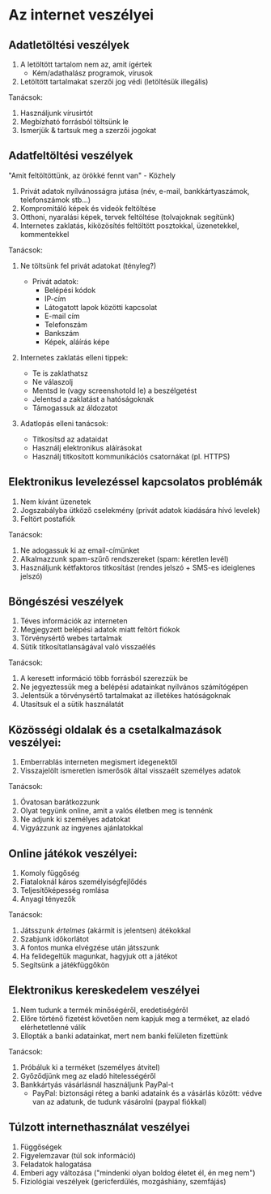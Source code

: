 # Az internet veszélyei

## Adatletöltési veszélyek

1. A letöltött tartalom nem az, amit ígértek
   - Kém/adathalász programok, vírusok
2. Letöltött tartalmakat szerzői jog védi (letöltésük illegális)

Tanácsok:

1. Használjunk vírusirtót
1. Megbízható forrásból töltsünk le
1. Ismerjük & tartsuk meg a szerzői jogokat

## Adatfeltöltési veszélyek

"Amit feltöltöttünk, az örökké fennt van" - Közhely

1. Privát adatok nyílvánosságra jutása (név, e-mail, bankkártyaszámok, telefonszámok stb...)
1. Kompromitáló képek és videók feltöltése
1. Otthoni, nyaralási képek, tervek feltöltése (tolvajoknak segítünk)
1. Internetes zaklatás, kiközösítés feltöltött posztokkal, üzenetekkel, kommentekkel

Tanácsok:

1. Ne töltsünk fel privát adatokat (tényleg?)
   - Privát adatok:
     - Belépési kódok
     - IP-cím
     - Látogatott lapok közötti kapcsolat
     - E-mail cím
     - Telefonszám
     - Bankszám
     - Képek, aláírás képe
1. Internetes zaklatás elleni tippek:

   - Te is zaklathatsz
   - Ne válaszolj
   - Mentsd le (vagy screenshotold le) a beszélgetést
   - Jelentsd a zaklatást a hatóságoknak
   - Támogassuk az áldozatot

1. Adatlopás elleni tanácsok:
   - Titkosítsd az adataidat
   - Használj elektronikus aláírásokat
   - Használj titkosított kommunikációs csatornákat (pl. HTTPS)

## Elektronikus levelezéssel kapcsolatos problémák

1. Nem kívánt üzenetek
1. Jogszabályba ütköző cselekmény (privát adatok kiadására hívó levelek)
1. Feltört postafiók

Tanácsok:

1. Ne adogassuk ki az email-címünket
1. Alkalmazzunk spam-szűrő rendszereket (spam: kéretlen levél)
1. Használjunk kétfaktoros titkosítást (rendes jelszó + SMS-es ideiglenes jelszó)

## Böngészési veszélyek

1. Téves információk az interneten
1. Megjegyzett belépési adatok miatt feltört fiókok
1. Törvénysértő webes tartalmak
1. Sütik titkosítatlanságával való visszaélés

Tanácsok:

1. A keresett információ több forrásból szerezzük be
1. Ne jegyeztessük meg a belépési adatainkat nyilvános számítógépen
1. Jelentsük a törvénysértő tartalmakat az illetékes hatóságoknak
1. Utasítsuk el a sütik használatát

## Közösségi oldalak és a csetalkalmazások veszélyei:

1. Emberrablás interneten megismert idegenektől
1. Visszajelölt ismeretlen ismerősök által visszaélt személyes adatok

Tanácsok:

1. Óvatosan barátkozzunk
1. Olyat tegyünk online, amit a valós életben meg is tennénk
1. Ne adjunk ki személyes adatokat
1. Vigyázzunk az ingyenes ajánlatokkal

## Online játékok veszélyei:

1. Komoly függőség
1. Fiataloknál káros személyiségfejlődés
1. Teljesítőképesség romlása
1. Anyagi tényezők

Tanácsok:

1. Játsszunk _értelmes_ (akármit is jelentsen) átékokkal
1. Szabjunk időkorlátot
1. A fontos munka elvégzése után játsszunk
1. Ha felidegeltük magunkat, hagyjuk ott a játékot
1. Segítsünk a játékfüggőkön

## Elektronikus kereskedelem veszélyei

1. Nem tudunk a termék minőségéről, eredetiségéről
1. Előre történő fizetést követően nem kapjuk meg a terméket, az eladó elérhetetlenné válik
1. Ellopták a banki adatainkat, mert nem banki felületen fizettünk

Tanácsok:

1. Próbáluk ki a terméket (személyes átvitel)
1. Győződjünk meg az eladó hitelességéről
1. Bankkártyás vásárlásnál használjunk PayPal-t
   - PayPal: biztonsági réteg a banki adataink és a vásárlás között: védve van az adatunk, de tudunk vásárolni (paypal fiókkal)

## Túlzott internethasználat veszélyei

1. Függőségek
1. Figyelemzavar (túl sok információ)
1. Feladatok halogatása
1. Emberi agy változása ("mindenki olyan boldog életet él, én meg nem")
1. Fiziológiai veszélyek (gericferdülés, mozgáshiány, szemfájás)
